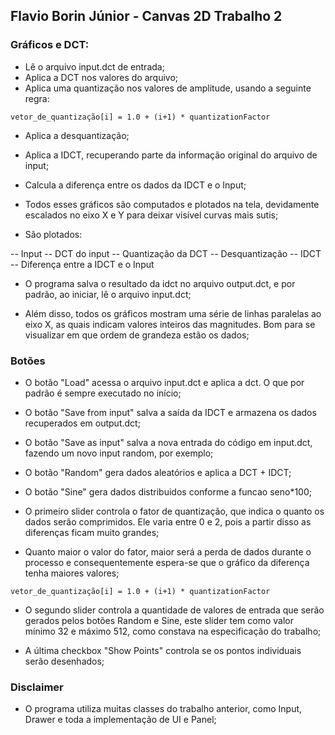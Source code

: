 ## Flavio Borin Júnior - Canvas 2D Trabalho 2

### Gráficos e DCT:
- Lê o arquivo input.dct de entrada;
- Aplica a DCT nos valores do arquivo;
- Aplica uma quantização nos valores de amplitude, usando a seguinte regra:

```
vetor_de_quantização[i] = 1.0 + (i+1) * quantizationFactor
``` 

- Aplica a desquantização;
- Aplica a IDCT, recuperando parte da informação original do arquivo de input;
- Calcula a diferença entre os dados da IDCT e o Input;

- Todos esses gráficos são computados e plotados na tela, devidamente escalados no eixo X e Y para deixar visível curvas mais sutis;
- São plotados:

-- Input
-- DCT do input
-- Quantização da DCT
-- Desquantização
-- IDCT
-- Diferença entre a IDCT e o Input

- O programa salva o resultado da idct no arquivo output.dct, e por padrão, ao iniciar, lê o arquivo input.dct;

- Além disso, todos os gráficos mostram uma série de linhas paralelas ao eixo X, as quais indicam valores inteiros das magnitudes. Bom para se visualizar em que ordem de grandeza estão os dados;

### Botões

- O botão "Load" acessa o arquivo input.dct e aplica a dct. O que por padrão é sempre executado no início;

- O botão "Save from input" salva a saída da IDCT e armazena os dados recuperados em output.dct;

- O botão "Save as input" salva a nova entrada do código em input.dct, fazendo um novo input random, por exemplo;

- O botão "Random" gera dados aleatórios e aplica a DCT + IDCT;

- O botão "Sine" gera dados distribuidos conforme a funcao seno*100;

- O primeiro slider controla o fator de quantização, que indica o quanto os dados serão comprimidos. Ele varia entre 0 e 2, pois a partir disso as diferenças ficam muito grandes;
- Quanto maior o valor do fator, maior será a perda de dados durante o processo e consequentemente espera-se que o gráfico da diferença tenha maiores valores;
```
vetor_de_quantização[i] = 1.0 + (i+1) * quantizationFactor
``` 

- O segundo slider controla a quantidade de valores de entrada que serão gerados pelos botões Random e Sine, este slider tem como valor mínimo 32 e máximo 512, como constava na especificação do trabalho;

- A última checkbox "Show Points" controla se os pontos individuais serão desenhados;

### Disclaimer
- O programa utiliza muitas classes do trabalho anterior, como Input, Drawer e toda a implementação de UI e Panel;